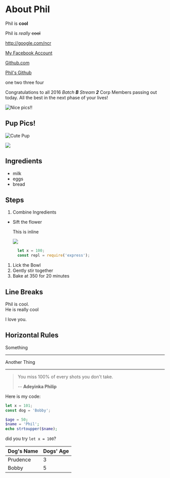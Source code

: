 # About Phil

Phil is **cool**

Phil is _really_ ~~cool~~

<http://google.com/ncr>


[My Facebook Account](http://facebook.com/rhawk099)

[Github.com](http://github.com/aoapata "This is where all my repo is at!")

[Phil's Github][1]

one
two
three
four


Congratulations to all 2016 _Batch **B** Stream **2**_ Corp Members passing out today.
All the best in the next phase of your lives!


![Nice pics!!](http://unsplash.it/500/500?random "This is the tooltip")

## Pup Pics!
![Cute Pup][pup]

[![](http://unsplash.it/50/50?image=1000)](http://unsplash.it/500/500?image=1000)

## Ingredients

- milk
- eggs
- bread

## Steps

1. Combine Ingredients
  * Sift the flower

    This is inline

    ![](http://unsplash.it/500/300?random)

    ```js
      let x = 100;
      const repl = require('express');
    ```
1. Lick the Bowl
1. Gently stir together
1. Bake at 350 for 20 minutes

## Line Breaks
Phil is cool.<br>
He is really cool

I love you.
## Horizontal Rules

Something

---
Another Thing

___

> You miss 100% of every shots you don't take.
>
> -- **Adeyinka Philip**

Here is my code:

```js
let x = 101;
const dog = 'Bobby';
```

```php
$age = 50;
$name = 'Phil';
echo strtoupper($name);
```

did you try `let x = 100`?

| Dog's Name | Dogs' Age |
|:---|:---|
|Prudence   |3   |
|Bobby   |5   |

[pup]: http://unsplash.it/500/500?image=1012

[1]: http://github.com/aoapata "This is where all my repo is at!"

